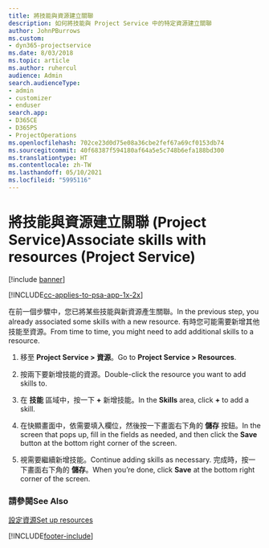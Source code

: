 ```yaml
---
title: 將技能與資源建立關聯
description: 如何將技能與 Project Service 中的特定資源建立關聯
author: JohnPBurrows
ms.custom:
- dyn365-projectservice
ms.date: 8/03/2018
ms.topic: article
ms.author: ruhercul
audience: Admin
search.audienceType:
- admin
- customizer
- enduser
search.app:
- D365CE
- D365PS
- ProjectOperations
ms.openlocfilehash: 702ce23d0d75e08a36cbe2fef67a69cf0153db74
ms.sourcegitcommit: 40f68387f594180af64a5e5c748b6efa188bd300
ms.translationtype: HT
ms.contentlocale: zh-TW
ms.lasthandoff: 05/10/2021
ms.locfileid: "5995116"
---
```

# <a name="associate-skills-with-resources-project-service"></a><span data-ttu-id="535ce-103">將技能與資源建立關聯 (Project Service)</span><span class="sxs-lookup"><span data-stu-id="535ce-103">Associate skills with resources (Project Service)</span></span>

[!include [banner](../includes/psa-now-project-operations.md)]

[!INCLUDE[cc-applies-to-psa-app-1x-2x](../includes/cc-applies-to-psa-app-1x-2x.md)]

<span data-ttu-id="535ce-104">在前一個步驟中，您已將某些技能與新資源產生關聯。</span><span class="sxs-lookup"><span data-stu-id="535ce-104">In the previous step, you already associated some skills with  a new resource.</span></span> <span data-ttu-id="535ce-105">有時您可能需要新增其他技能至資源。</span><span class="sxs-lookup"><span data-stu-id="535ce-105">From time to time, you might need to add additional skills to a resource.</span></span>  
  
1.  <span data-ttu-id="535ce-106">移至 **Project Service > 資源**。</span><span class="sxs-lookup"><span data-stu-id="535ce-106">Go to **Project Service > Resources**.</span></span>  
  
2.  <span data-ttu-id="535ce-107">按兩下要新增技能的資源。</span><span class="sxs-lookup"><span data-stu-id="535ce-107">Double-click the resource you want to add skills to.</span></span>  
  
3.  <span data-ttu-id="535ce-108">在 **技能** 區域中，按一下 **+** 新增技能。</span><span class="sxs-lookup"><span data-stu-id="535ce-108">In the **Skills** area, click **+** to add a skill.</span></span>  
  
4.  <span data-ttu-id="535ce-109">在快顯畫面中，依需要填入欄位，然後按一下畫面右下角的 **儲存** 按鈕。</span><span class="sxs-lookup"><span data-stu-id="535ce-109">In the screen that pops up, fill in the fields as needed, and then click the **Save** button at the bottom right corner of the screen.</span></span>  
  
5.  <span data-ttu-id="535ce-110">視需要繼續新增技能。</span><span class="sxs-lookup"><span data-stu-id="535ce-110">Continue adding skills as necessary.</span></span> <span data-ttu-id="535ce-111">完成時，按一下畫面右下角的 **儲存**。</span><span class="sxs-lookup"><span data-stu-id="535ce-111">When you’re done, click **Save** at the bottom right corner of the screen.</span></span>  
  
### <a name="see-also"></a><span data-ttu-id="535ce-112">請參閱</span><span class="sxs-lookup"><span data-stu-id="535ce-112">See Also</span></span>  
 [<span data-ttu-id="535ce-113">設定資源</span><span class="sxs-lookup"><span data-stu-id="535ce-113">Set up resources</span></span>](../psa/set-up-resources.md)


[!INCLUDE[footer-include](../includes/footer-banner.md)]